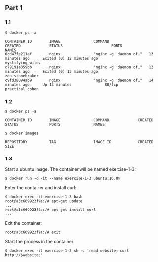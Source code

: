 ## Part 1

### 1.1

```
$ docker ps -a

CONTAINER ID        IMAGE               COMMAND                  CREATED             STATUS                      PORTS               NAMES
6cd47fe211af        nginx               "nginx -g 'daemon of…"   13 minutes ago      Exited (0) 12 minutes ago                       mystifying_wiles
c79191a359bb        nginx               "nginx -g 'daemon of…"   13 minutes ago      Exited (0) 13 minutes ago                       zen_stonebraker
c9fd38094ab9        nginx               "nginx -g 'daemon of…"   14 minutes ago      Up 13 minutes               80/tcp              practical_cohen
```

### 1.2

```
$ docker ps -a

CONTAINER ID        IMAGE               COMMAND             CREATED             STATUS              PORTS               NAMES
````

```
$ docker images

REPOSITORY          TAG                 IMAGE ID            CREATED             SIZE
```

### 1.3

Start a ubuntu image. The container will be named exercise-1-3:
```
$ docker run -d -it --name exercise-1-3 ubuntu:16.04
```
Enter the container and install curl:
```
$ docker exec -it exercise-1-3 bash
root@a3c669923f9a:/# apt-get update
...
root@a3c669923f9a:/# apt-get install curl
...
```
Exit the container:
```
root@a3c669923f9a:/# exit
```
Start the process in the container:
```
$ docker exec -it exercise-1-3 sh -c 'read website; curl http://$website;'
```








